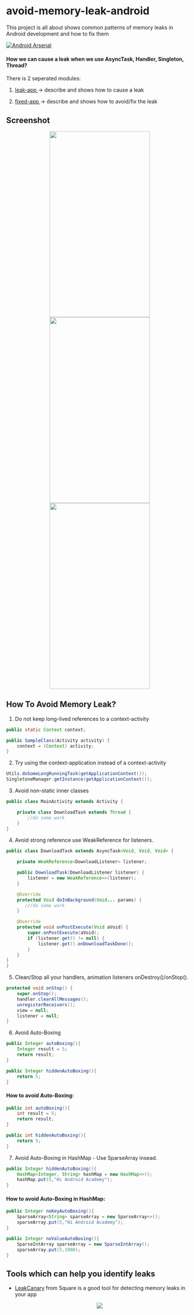 # avoid-memory-leak-android

This project is all about shows common patterns of memory leaks in Android development and how to fix them

 [![Android Arsenal]( https://img.shields.io/badge/Android%20Arsenal-avoid--memory--leak--android-green.svg?style=flat )]( https://android-arsenal.com/details/1/6887 )
 
  #### How we can cause a leak when we use AsyncTask, Handler, Singleton, Thread?
  
  There is 2 seperated modules:
  
  1. [leak-app ](https://github.com/AliAsadi/avoid-memory-leak-android/tree/master/leak-app/src/main/java/aliasadi/memoryleak/leak)-> describe and shows how to cause a leak


 2. [fixed-app ](https://github.com/AliAsadi/avoid-memory-leak-android/tree/master/fixed-app/src/main/java/aliasadi/memoryleak/fixed)-> describe and shows how to avoid/fix the leak 


 ## Screenshot
<p align="center">
<img src="https://i.imgur.com/M1XGg1e.png" height="500" width="270">
<img src="https://i.imgur.com/2b31zYY.png" height="500" width="270">
<img src="https://i.imgur.com/icylNzW.png" height="500" width="270">
</p>


## How To Avoid Memory Leak?

1. Do not keep long-lived references to a context-activity

```Java
public static Context context;

public SampleClass(Activity activity) {
    context = (Context) activity;
}
```


2. Try using the context-application instead of a context-activity

```Java
Utils.doSomeLongRunningTask(getApplicationContext());
SingletoneManager.getInstance(getApplicationContext());
```

3. Avoid non-static inner classes

```Java
public class MainActivity extends Activity {

    private class DownloadTask extends Thread {
        //do some work 
    }
}
```

4. Avoid strong reference use WeakReference for listeners.

```Java
public class DownloadTask extends AsyncTask<Void, Void, Void> {

    private WeakReference<DownloadListener> listener;

    public DownloadTask(DownloadListener listener) {
        listener = new WeakReference<>(listener);
    }

    @Override
    protected Void doInBackground(Void... params) {
       ///do some work
    }

    @Override
    protected void onPostExecute(Void aVoid) {
        super.onPostExecute(aVoid);
        if (listener.get() != null) {
            listener.get().onDownloadTaskDone();
        }
    }
}
}
```

5. Clean/Stop all your handlers, animation listeners onDestroy()/onStop().

```Java
protected void onStop() {
    super.onStop();
    handler.clearAllMessages();
    unregisterReceivers();
    view = null;
    listener = null;
}
```

6. Avoid Auto-Boxing

```Java
public Integer autoBoxing(){
    Integer result = 5;
    return result;
}
```

```Java
public Integer hiddenAutoBoxing(){
    return 5;
}
```
#### How to avoid Auto-Boxing:

```Java
public int autoBoxing(){
    int result = 5;
    return result;
}
```

```Java
public int hiddenAutoBoxing(){
    return 5;
}
```

7. Avoid Auto-Boxing in HashMap - Use SparseArray insead.

```Java
public Integer hiddenAutoBoxing(){
    HashMap<Integer, String> hashMap = new HashMap<>();
    hashMap.put(5,"Hi Android Academy");
}
```

#### How to avoid Auto-Boxing in HashMap:
 
```Java
public Integer noKeyAutoBoxing(){
    SparseArray<String> sparseArray = new SparseArray<>();
    sparseArray.put(5,"Hi Android Academy");
}
```

```Java
public Integer noValueAutoBoxing(){
    SparseIntArray sparseArray = new SparseIntArray();
    sparseArray.put(5,1000);
}
```

##  Tools which can help you identify leaks

* [LeakCanary](https://github.com/square/leakcanary) from Square is a good tool for detecting memory leaks in your app 

<p align="center">
<img src="https://github.com/square/leakcanary/wiki/assets/screenshot-2.0.png"/>
</p>

